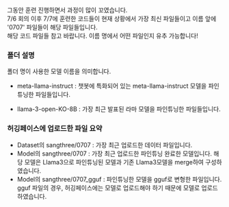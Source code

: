 

그동안 훈련 진행하면서 과정이 많이 꼬였습니다. </br>
7/6 회의 이후 7/7에 훈련한 코드들이 현재 상황에서 가장 최신 파일들이고 이름 앞에 '0707' 파일들이 해당 파일들입니다. </br>
해당 코드 파일들 참고 바랍니다. 이름 명에서 어떤 파일인지 유추 가능합니다!
</br>
### 폴더 설명
폴더 명이 사용한 모델 이름을 의미합니다.
- meta-llama-instruct : 챗봇에 특화되어 있는 meta-llama-instruct 모델을 파인튜닝한 파일들입니다.
  
- llama-3-open-KO-8B : 가장 최근 발표된 라마 모델을 파인튜닝한 파일들입니다.


  
### 허깅페이스에 업로드한 파일 요약
- Dataset의 sangthree/0707 : 가장 최근 업로드한 데이터 파일입니다.
- Model의 sangthree/0707 : 가장 최근 업로드한 파인튜닝 완료한 모델입니다. 해당 모델은 Llama3으로 파인튜닝된 모델과 기존 Llama3모델을 merge하여 구성하였습니다.
- Model의 sangthree/0707_gguf : 파인튜닝한 모델을 gguf로 변형한 파일입니다. gguf 파일의 경우, 허깅페이스에는 모델로 업로드해야 하기 때문에 모델로 업로드 하였습니다. 
